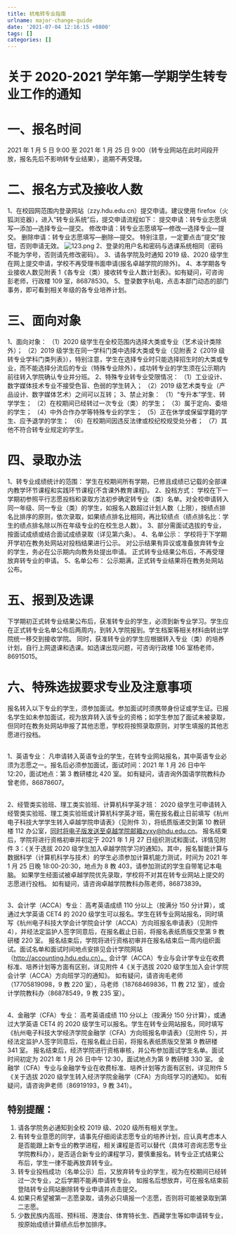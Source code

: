 ```yaml
---
title: 杭电转专业指南
urlname: major-change-guide
date: '2021-07-04 12:16:15 +0800'
tags: []
categories: []
---
```


# 关于 2020-2021 学年第一学期学生转专业工作的通知

# 一、报名时间

2021 年 1 月 5 日 9:00 至 2021 年 1 月 25 日 9:00（转专业网站在此时间段开放，报名先后不影响转专业结果），逾期不再受理。

# 二、报名方式及接收人数

1、在校园网范围内登录网站（zzy.hdu.edu.cn）提交申请。建议使用 firefox（火狐浏览器），进入“转专业系统”后，提交申请流程如下：
提交申请：转专业志愿填写—添加—选择专业—提交。
修改申请：转专业志愿填写—修改—选择专业—提交。
删除申请：转专业志愿填写—删除—提交。
特别注意，一定要点击“提交”按钮，否则申请无效。
![123.png](https://cdn.nlark.com/yuque/0/2021/png/2760219/1625379670168-dd3f5d53-515b-4e3a-b514-9c7aeee7c8d7.png#clientId=uca7f1f46-25b6-4&from=ui&id=u13ae5f90&margin=%5Bobject%20Object%5D&name=123.png&originHeight=88&originWidth=475&originalType=binary∶=1&size=23550&status=done&style=none&taskId=u14949d9b-9648-4660-86ed-cb2b79bea20)
2、登录的用户名和密码与选课系统相同（密码不能为学号，否则请先修改密码）。
3、请各学院及时通知 2019 级、2020 级学生在网上提交申请，学校不再受理书面申请(报名卓越学院的除外)。
4、本学期各专业接收人数见附表 1《各专业（类）接收转专业人数计划表》。如有疑问，可咨询彭老师，行政楼 109 室，86878530。
5、登录数字杭电，点击本部门动态的部门事务，即可看到相关年级的各专业培养计划。

# 三、面向对象

1、面向对象：
（1）2020 级学生在全校范围内选择大类或专业（艺术设计类除外）；
（2）2019 级学生在同一学科门类中选择大类或专业（见附表 2《2019 级转专业学科门类列表》），特别注意，学生在选择专业时只能选择招生时的大类或专业，而不能选择分流后的专业（特殊专业除外），成功转专业的学生须在公示期内前往转入学院确认专业并分班。
2、特殊专业转专业受限情况：
（1）工业设计、数字媒体技术专业不接受色盲、色弱的学生转入；
（2）2019 级艺术类专业（产品设计、数字媒体艺术）之间可以互转；
3、禁止对象：
（1）“专升本”学生、转学学生；
（2）在校期间已经转过一次专业（类）的学生；
（3）属于定向、委培的学生；
（4）中外合作办学等特殊专业的学生；
（5）正在休学或保留学籍的学生、应予退学的学生；
（6）在校期间因违反法律或校纪校规受处分者；
（7）其他不符合转专业规定的学生。

# 四、录取办法

1、转专业成绩统计的范围：
学生在校期间所有学期，已修且成绩已记载的全部课内教学环节课程和实践环节课程(不含课外教育课程)。
2、投档方式：
学校在下一学期初参照平行志愿投档和录取方法初步确定转专业（类）名单。对全校申请转入同一年级、同一专业（类）的学生，如报名人数超过计划人数（上限），按绩点排名比排序的原则，依次录取，如果绩点排名比相同，再比较绩点（绩点排名比：学生的绩点排名除以所在年级专业的在校生总人数）。
3、部分需面试选拔的专业，按面试成绩或结合面试成绩录取（详见第六条）。
4、名单公示：
学校将于下学期开学初在教务处网站对投档结果进行公示。
对公示结果有异议或准备放弃转专业的学生，务必在公示期内向教务处提出申请。
正式转专业结果公布后，不再受理放弃转专业的申请。
5、名单公布：
公示期满，正式转专业结果将在教务处网站公布。

# 五、报到及选课

下学期初正式转专业结果公布后，获准转专业的学生，必须到新专业学习。学生应在正式转专业名单公布后两周内，到转入学院报到。学生档案等相关材料由转出学院统一移交到接收学院。
同时，获准转专业的学生应根据转入专业（类）的培养计划，自行上网退课和选课。如选课出现问题，可咨询行政楼 106 室杨老师，86915015。

# 六、特殊选拔要求专业及注意事项

报名转入以下专业的学生，须参加面试。参加面试时须携带身份证或学生证。已报名学生如未参加面试，视为放弃转入该专业的资格；如学生参加了面试未被录取，但同时在教务处网站申报了其他志愿，学校将按照录取原则，对学生填报的其他志愿进行投档。

##

1、英语专业：
凡申请转入英语专业的学生，在转专业网站报名，其中英语专业必须为志愿之一。报名后必须参加面试，面试时间：2021 年 1 月 26 日中午 12:20，面试地点：第 3 教研楼北 420 室。
如有疑问，请咨询外国语学院教科办曾老师，86878607。

##

2、经管类实验班、理工类实验班、计算机科学英才班：
2020 级学生可申请转入经管类实验班、理工类实验班或计算机科学英才班，需在报名截止日前填写《杭州电子科技大学学生转入卓越学院申请表》（见附件 3），将纸质版递交到第 10 教研楼 112 办公室，同时将电子版发送至卓越学院邮箱zyxy@hdu.edu.cn。
报名结束后，学院将进行资格初审并初定于 2021 年 1 月 27 日组织测试和面试，详情见附件 3：《关于选拔 2020 级学生加入卓越学院学习的通知》。其中，报名智能计算与数据科学（计算机科学与技术）的学生必须参加计算机能力测试，时间为 2021 年 1 月 25 日晚 18:00-20:30，地点为 8 教 403，请参加测试的学生自带笔记本电脑。
如果学生经面试被卓越学院优先录取，学校将不对其在转专业网站上提交的志愿进行投档。
如有疑问，请咨询卓越学院教科办陈老师，86873839。

##

3、会计学（ACCA）专业：
高考英语成绩 110 分以上（按满分 150 分计算），或通过大学英语 CET4 的 2020 级学生可以报名。学生在转专业网站报名，同时填写《杭州电子科技大学会计学院会计学（ACCA）方向班报名申请表》（见附件 4），并经法定监护人签字同意后，在报名截止日前，将报名表纸质版交至第 9 教研楼 220 室。
报名结束后，学院将进行资格初审并在报名结束后一周内组织面试。面试名单和面试时间地点安排见会计学院网站（http://accounting.hdu.edu.cn）。
会计学（ACCA）专业与会计学专业在收费标准、培养计划等方面有区别，详见附件 4《关于选拔 2020 级学生加入会计学院会计学（ACCA）方向班学习的通知》。
如有疑问，请咨询毛老师（17705819098，9 教 220 室），马老师（18768469836，11 教 212 室），或会计学院教科办（86878549，9 教 235 室）。

##

4、金融学（CFA）专业：
高考英语成绩 110 分以上（按满分 150 分计算），或通过大学英语 CET4 的 2020 级学生可以报名。学生在转专业网站报名，同时填写《杭州电子科技大学经济学院金融学（CFA）方向班报名申请表》（见附件 5），并经法定监护人签字同意后，在报名截止日前，将报名表纸质版交至第 9 教研楼 341 室。
报名结束后，经济学院进行资格审核，并公布参加面试学生名单。面试时间初定为 2021 年 1 月 26 日中午 12:30，面试地点为第 9 教研楼 330 室。
金融学（CFA）专业与金融学专业在收费标准、培养计划等方面有区别，详见附件 5《关于选拔 2020 级学生转入经济学院金融学（CFA）方向班学习的通知》。
如有疑问，请咨询尹老师（86919193，9 教 341）。

## 特别提醒：

1. 请各学院务必通知到全校 2019 级、2020 级所有相关学生。
1. 有转专业意愿的同学，请事先仔细阅读志愿专业的培养计划，应认真考虑本人是否能跟上新专业的教学进程，相关课程是否可以替代（具体可咨询志愿专业学院教科办），是否适合新专业的课程学习，要慎重报名。转专业正式结果公布后，学生一律不能再放弃转专业。
1. 转专业投档成功（名单公示）后，又放弃转专业的学生，视为在校期间已经转过一次专业，之后学期不能再申请转专业。
   如报名后想放弃，可在报名结束前登陆转专业网站删除转专业申请并点击提交。
1. 如果只希望被第一志愿录取，请务必只填报一个志愿，否则将可能被录取到第二志愿。
1. 少数民族内高班、预科班、港澳台、体育特长生、西藏学生等如申请转专业，按原始成绩计算绩点后参加排序。

